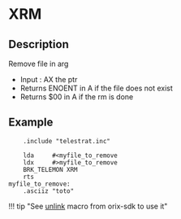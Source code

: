 # XRM

## Description

Remove file in arg

* Input : AX the ptr
* Returns ENOENT in A if the file does not exist
* Returns $00 in A if the rm is done

## Example

```ca65
    .include "telestrat.inc"

    lda     #<myfile_to_remove
    ldx     #>myfile_to_remove
    BRK_TELEMON XRM
    rts
myfile_to_remove:
    .asciiz "toto"
```

!!! tip "See [unlink](../../developer_manual/orixsdk_macros/unlink) macro from orix-sdk to use it"
